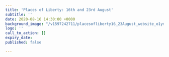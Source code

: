```yaml
---
title: 'Places of Liberty: 16th and 23rd August'
subtitle: ''
date: 2020-08-16 14:30:00 +0000
background_image: "/v1597242711/placesofliberty16_23August_website_o1ym4i.png"
logo: ''
call_to_action: []
expiry_date: 
published: false

---
```

